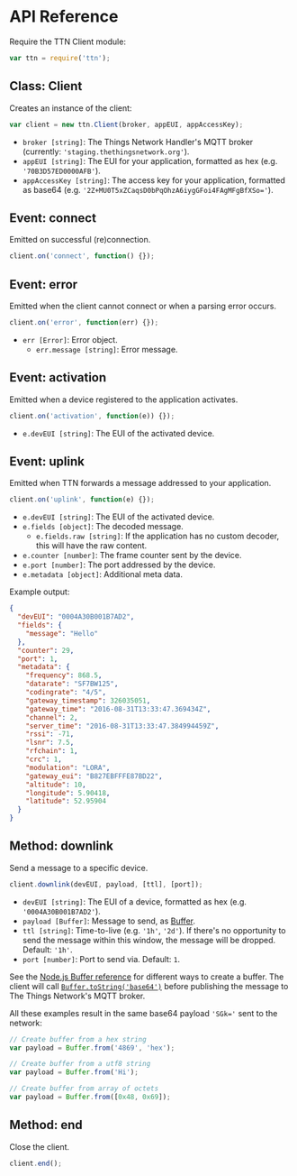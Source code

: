 # API Reference

Require the TTN Client module:

```js
var ttn = require('ttn');
```

## Class: Client

Creates an instance of the client:

```js
var client = new ttn.Client(broker, appEUI, appAccessKey);
```

* `broker [string]`: The Things Network Handler's MQTT broker (currently: `'staging.thethingsnetwork.org'`).
* `appEUI [string]`: The EUI for your application, formatted as hex (e.g. `'70B3D57ED0000AFB'`).
* `appAccessKey [string]`: The access key for your application, formatted as base64 (e.g. `'2Z+MU0T5xZCaqsD0bPqOhzA6iygGFoi4FAgMFgBfXSo='`).

## Event: connect

Emitted on successful (re)connection.

```js
client.on('connect', function() {});
```

## Event: error

Emitted when the client cannot connect or when a parsing error occurs.

```js
client.on('error', function(err) {});
```

* `err [Error]`: Error object.
  * `err.message [string]`: Error message.

## Event: activation

Emitted when a device registered to the application activates.

```js
client.on('activation', function(e)) {});
```

* `e.devEUI [string]`: The EUI of the activated device.

## Event: uplink

Emitted when TTN forwards a message addressed to your application.

```js
client.on('uplink', function(e) {});
```

* `e.devEUI [string]`: The EUI of the activated device.
* `e.fields [object]`: The decoded message.
  * `e.fields.raw [string]`: If the application has no custom decoder, this will have the raw content.
* `e.counter [number]`: The frame counter sent by the device.
* `e.port [number]`: The port addressed by the device.
* `e.metadata [object]`: Additional meta data.

Example output:

```json
{
  "devEUI": "0004A30B001B7AD2",
  "fields": {
    "message": "Hello"
  },
  "counter": 29,
  "port": 1,
  "metadata": {
    "frequency": 868.5,
    "datarate": "SF7BW125",
    "codingrate": "4/5",
    "gateway_timestamp": 326035051,
    "gateway_time": "2016-08-31T13:33:47.369434Z",
    "channel": 2,
    "server_time": "2016-08-31T13:33:47.384994459Z",
    "rssi": -71,
    "lsnr": 7.5,
    "rfchain": 1,
    "crc": 1,
    "modulation": "LORA",
    "gateway_eui": "B827EBFFFE87BD22",
    "altitude": 10,
    "longitude": 5.90418,
    "latitude": 52.95904
  }
}
```

## Method: downlink

Send a message to a specific device.

```js
client.downlink(devEUI, payload, [ttl], [port]);
```

* `devEUI [string]`: The EUI of a device, formatted as hex (e.g. `'0004A30B001B7AD2'`).
* `payload [Buffer]`: Message to send, as [Buffer](https://nodejs.org/api/buffer.html).
* `ttl [string]`: Time-to-live (e.g. `'1h'`, `'2d'`). If there's no opportunity to send the message within this window, the message will be dropped. Default: `'1h'`.
* `port [number]`: Port to send via. Default: `1`.

See the [Node.js Buffer reference](https://nodejs.org/api/buffer.html#buffer_class_buffer) for different ways to create a buffer. The client will call [`Buffer.toString('base64')`](https://nodejs.org/api/buffer.html#buffer_buf_tostring_encoding_start_end) before publishing the message to The Things Network's MQTT broker.

All these examples result in the same base64 payload `'SGk='` sent to the network:

```js
// Create buffer from a hex string
var payload = Buffer.from('4869', 'hex');

// Create buffer from a utf8 string
var payload = Buffer.from('Hi');

// Create buffer from array of octets
var payload = Buffer.from([0x48, 0x69]);
```

## Method: end

Close the client.

```js
client.end();
```